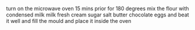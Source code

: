 turn on the microwave oven 15 mins prior for 180 degrees 
mix the flour with 
condensed milk
milk
fresh cream
sugar
salt
butter
chocolate
eggs
and beat it well and fill the mould
and place it inside the oven 